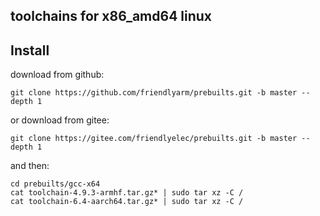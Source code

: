 ## **toolchains for x86_amd64 linux**


Install
------------
download from github:
```
git clone https://github.com/friendlyarm/prebuilts.git -b master --depth 1
```
or download from gitee:
```
git clone https://gitee.com/friendlyelec/prebuilts.git -b master --depth 1
```
and then:
```
cd prebuilts/gcc-x64
cat toolchain-4.9.3-armhf.tar.gz* | sudo tar xz -C /
cat toolchain-6.4-aarch64.tar.gz* | sudo tar xz -C /
```

